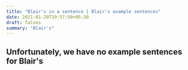 ```yaml
---
title: "Blair's in a sentence | Blair's example sentences"
date: 2021-01-20T19:57:50+05:30
draft: falses
summary: "Blair's"
---
```

## Unfortunately, we have no example sentences for Blair's                 
